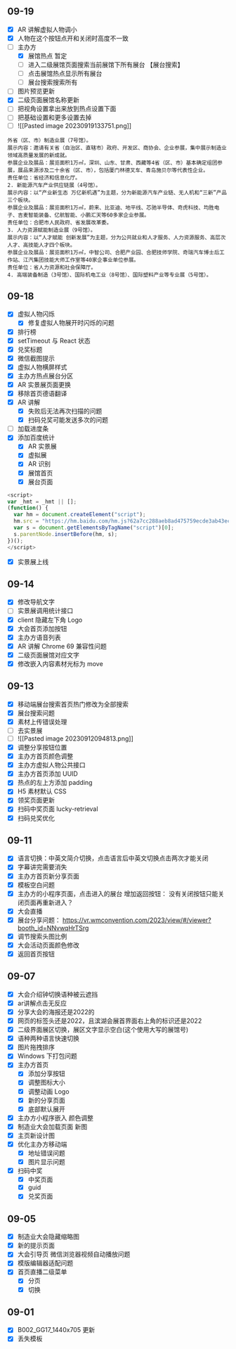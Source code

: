 
## 09-19

- [x] AR 讲解虚拟人物调小
- [x] 人物在这个按钮点开和关闭时高度不一致
- [ ] 主办方
	- [x] 展馆热点 暂定
	- [ ] 进入二级展馆页面搜索当前展馆下所有展台 【展台搜索】
	- [ ] 点击展馆热点显示所有展台
	- [ ] 展台搜索搜索所有
- [ ] 图片预览更新
- [x] 二级页面展馆名称更新
- [ ] 把视角设置拿出来放到热点设置下面  
- [ ] 把基础设置和更多设置去掉
- [ ] ![[Pasted image 20230919133751.png]]

```
外省（区、市）制造业展（7号馆）。
展示内容：邀请有关省（自治区、直辖市）政府、开发区、商协会、企业参展，集中展示制造业领域高质量发展的新成就。
参展企业及展品：展览面积1万㎡，深圳、山东、甘肃、西藏等4省（区、市）基本确定组团参展，展品来源涉及二十余省（区、市），包括厦门林德叉车、青岛施贝尔等代表性企业。
责任单位：省经济和信息化厅。
2. 新能源汽车产业供应链展（4号馆）。
展示内容：以“产业新生态 万亿新机遇”为主题，分为新能源汽车产业链、无人机和“三新”产品三个板块。
参展企业及展品：展览面积1万㎡，蔚来、比亚迪、地平线、芯驰半导体、奇虎科技、均胜电子、吉麦智能装备、亿航智能、小鹏汇天等60多家企业参展。
责任单位：合肥市人民政府、省发展改革委。
3. 人力资源赋能制造业展（9号馆）。
展示内容：以“人才赋能 创新发展”为主题，分为公共就业和人才服务、人力资源服务、高层次人才、高技能人才四个板块。
参展企业及展品：展览面积1万㎡，中智公司、合肥产业园、合肥技师学院、奇瑞汽车博士后工作站、江汽集团技能大师工作室等40家企事业单位参展。
责任单位：省人力资源和社会保障厅。
4. 高端装备制造（3号馆）、国际机电工业（8号馆）、国际塑料产业等专业展（5号馆）。
```
## 09-18

- [x] 虚拟人物闪烁
	- [x] 修复虚拟人物展开时闪烁的问题
- [x] 排行榜
- [x] setTimeout 与 React 状态
- [x] 兑奖标题
- [x] 微信截图提示
- [x] 虚拟人物横屏样式
- [x] 主办方热点展台分区
- [x] AR 实景展页面更换
- [x] 移除首页德语翻译
- [x] AR 讲解
	- [x] 失败后无法再次扫描的问题
	- [x] 扫码兑奖可能发送多次的问题
- [ ] 加载进度条
- [x] 添加百度统计
	- [x] AR 实景展
	- [x] 虚拟展
	- [x] AR 识别
	- [x] 展馆首页
	- [x] 展台页面
```js      
<script>
var _hmt = _hmt || [];
(function() {
  var hm = document.createElement("script");
  hm.src = "https://hm.baidu.com/hm.js?62a7cc288aeb8ad475759ecde3ab43ec";
  var s = document.getElementsByTagName("script")[0]; 
  s.parentNode.insertBefore(hm, s);
})();
</script>
```
- [x] 实景展上线
## 09-14

- [x] 修改导航文字
- [ ] 实景展调用统计接口
- [x] client 隐藏左下角 Logo
- [x] 大会首页添加按钮
- [x] 主办方语音列表
- [x] AR 讲解 Chrome 69 兼容性问题
- [x] 二级页面展馆对应文字
- [x] 修改嵌入内容素材光标为 move
## 09-13

- [x] 移动端展台搜索首页热门修改为全部搜索
- [x] 展台搜索问题
- [x] 素材上传错误处理
- [ ] 去实景展
- [ ] ![[Pasted image 20230912094813.png]]
- [x] 调整分享按钮位置
- [x] 主办方首页颜色调整
- [x] 主办方虚拟人物公共接口
- [x] 主办方首页添加 UUID
- [x] 热点的左上方添加 padding
- [x] H5 素材默认 CSS
- [x] 领奖页面更新
- [x] 扫码中奖页面 lucky-retrieval
- [x] 扫码兑奖优化
## 09-11

- [x] 语言切换：中英文简介切换，点击语言后中英文切换点击两次才能关闭  
- [x] 字幕讲完需要消失
- [x] 主办方首页新分享页面
- [x] 模板空白问题
- [x] 主办方的小程序页面，点击进入的展台 增加返回按钮： 没有关闭按钮只能关闭页面再重新进入？
- [x] 大会直播
- [x] 展台分享问题： https://vr.wmconvention.com/2023/view/#/viewer?booth_id=NNvwqHrTSrg
- [x] 调节搜索头图比例
- [x] 大会活动页面颜色修改
- [x] 返回首页按钮
## 09-07

- [x] 大会介绍钟切换语种被云遮挡
- [x] ar讲解点击无反应
- [x] 分享大会的海报还是2022的
- [x] 网页的标签头还是2022，且滨湖会展首界面右上角的标识还是2022
- [x] 二级界面展区切换，展区文字显示空白(这个使用大写的展馆号)
- [x] 语种两种语言快速切换
- [x] 图片拖拽排序
- [x] Windows 下打包问题
- [x] 主办方首页
	- [x] 添加分享按钮
	- [x] 调整图标大小
	- [x] 调整动画 Logo
	- [x] 新的分享页面
	- [x] 底部默认展开
- [x] 主办方小程序嵌入 颜色调整
- [x] 制造业大会加载页面 新图
- [x] 主页新设计图
- [x] 优化主办方移动端
	- [x] 地址错误问题
	- [x] 图片显示问题
- [x] 扫码中奖
	- [x] 中奖页面
	- [x] guid
	- [x] 兑奖页面
## 09-05

- [x] 制造业大会隐藏缩略图
- [x] 新的提示页面
- [x] 大会引导页 微信浏览器视频自动播放问题
- [x] 模版编辑器适配问题
- [x] 首页直播二级菜单
	- [x] 分页
	- [x] 切换
## 09-01

- [x] B002_GG17_1440x705 更新
- [x] 丢失模板